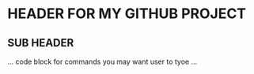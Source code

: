 # HEADER FOR MY GITHUB PROJECT

## SUB HEADER

...
code block for commands you may want user to tyoe
...

